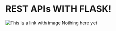 # REST APIs WITH FLASK!

![This is a link with image](https://app.gemoo.com/share/image-annotation/560152527276404736?codeId=DW4qYL5NzjO9W&origin=imageurlgenerator)
Nothing here yet